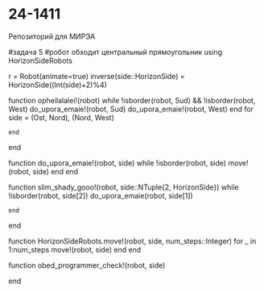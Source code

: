# 24-1411
Репозиторий для МИРЭА

#задача 5
#робот обходит центральный прямоугольник
using HorizonSideRobots


r = Robot(animate=true)
inverse(side::HorizonSide) = HorizonSide((Int(side)+2)%4)

function opheilalalei!(robot)
    while !isborder(robot, Sud) && !isborder(robot, West)
        do_upora_emaie!(robot, Sud)
        do_upora_emaie!(robot, West)
    end
    for side = (Ost, Nord), (Nord, West)
        
    end
end

function do_upora_emaie!(robot, side)
    while !isborder(robot, side)
        move!(robot, side)
    end
end


function slim_shady_gooo!(robot, side::NTuple{2, HorizonSide})
    while !isborder(robot, side[2])
        do_upora_emaie(robot, side[1])

    end
end



function HorizonSideRobots.move!(robot, side, num_steps::Integer)
    for _ in 1:num_steps
        move!(robot, side)
    end
end

function obed_programmer_check!(robot, side)
    
    
end 
